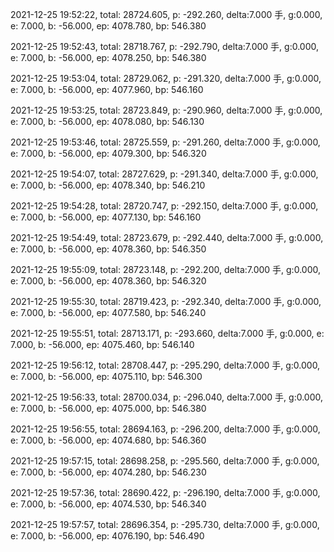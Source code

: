 2021-12-25 19:52:22, total: 28724.605, p: -292.260, delta:7.000 手, g:0.000, e: 7.000, b: -56.000, ep: 4078.780, bp: 546.380

2021-12-25 19:52:43, total: 28718.767, p: -292.790, delta:7.000 手, g:0.000, e: 7.000, b: -56.000, ep: 4078.250, bp: 546.380

2021-12-25 19:53:04, total: 28729.062, p: -291.320, delta:7.000 手, g:0.000, e: 7.000, b: -56.000, ep: 4077.960, bp: 546.160

2021-12-25 19:53:25, total: 28723.849, p: -290.960, delta:7.000 手, g:0.000, e: 7.000, b: -56.000, ep: 4078.080, bp: 546.130

2021-12-25 19:53:46, total: 28725.559, p: -291.260, delta:7.000 手, g:0.000, e: 7.000, b: -56.000, ep: 4079.300, bp: 546.320

2021-12-25 19:54:07, total: 28727.629, p: -291.340, delta:7.000 手, g:0.000, e: 7.000, b: -56.000, ep: 4078.340, bp: 546.210

2021-12-25 19:54:28, total: 28720.747, p: -292.150, delta:7.000 手, g:0.000, e: 7.000, b: -56.000, ep: 4077.130, bp: 546.160

2021-12-25 19:54:49, total: 28723.679, p: -292.440, delta:7.000 手, g:0.000, e: 7.000, b: -56.000, ep: 4078.360, bp: 546.350

2021-12-25 19:55:09, total: 28723.148, p: -292.200, delta:7.000 手, g:0.000, e: 7.000, b: -56.000, ep: 4078.360, bp: 546.320

2021-12-25 19:55:30, total: 28719.423, p: -292.340, delta:7.000 手, g:0.000, e: 7.000, b: -56.000, ep: 4077.580, bp: 546.240

2021-12-25 19:55:51, total: 28713.171, p: -293.660, delta:7.000 手, g:0.000, e: 7.000, b: -56.000, ep: 4075.460, bp: 546.140

2021-12-25 19:56:12, total: 28708.447, p: -295.290, delta:7.000 手, g:0.000, e: 7.000, b: -56.000, ep: 4075.110, bp: 546.300

2021-12-25 19:56:33, total: 28700.034, p: -296.040, delta:7.000 手, g:0.000, e: 7.000, b: -56.000, ep: 4075.000, bp: 546.380

2021-12-25 19:56:55, total: 28694.163, p: -296.200, delta:7.000 手, g:0.000, e: 7.000, b: -56.000, ep: 4074.680, bp: 546.360

2021-12-25 19:57:15, total: 28698.258, p: -295.560, delta:7.000 手, g:0.000, e: 7.000, b: -56.000, ep: 4074.280, bp: 546.230

2021-12-25 19:57:36, total: 28690.422, p: -296.190, delta:7.000 手, g:0.000, e: 7.000, b: -56.000, ep: 4074.530, bp: 546.340

2021-12-25 19:57:57, total: 28696.354, p: -295.730, delta:7.000 手, g:0.000, e: 7.000, b: -56.000, ep: 4076.190, bp: 546.490